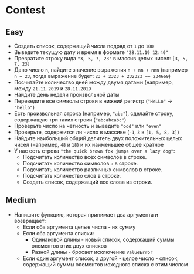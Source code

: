# Contest

## Easy

+ Создать список, содержащий числа подряд от `1` до `100`
+ Выведите текущую дату и время в формате `"28.11.19 12:40"`
+ Превратите строку вида `"3, 5, 7, 23"` в массив целых чисел: `[3, 5, 7, 23]`
+ Дано число `n`, найдите значение выражения `n + nn + nnn` (например `n = 23`, тогда выражение будет: `23 + 2323 + 232323 == 234669`)
+ Посчитайте количество дней можду двумя датами (например, между `21.11.2019` и `28.11.2019`
+ Найдите день недели произвольной даты
+ Переведите все символы строки в нижний регистр (`"HeLLo"` -> `"hello"`)
+ Есть произвольная строка (например, `"abc"`), сделайте строку, содержащую три таких строки (`"abcabcabc"`)
+ Проверьте число на чётность и выведите `"odd"` или `"even"`
+ Проверьте, содержится ли число в массиве (`-1`, `3` в `[1, 5, 8, 3]`)
+ Найдите наибольший общий делитель двух положительных целых чисел (например, `48` и `18`) и их наименьшее общее кратное
+ У нас есть строка `"the quick brown fox jumps over a lazy dog"`:
  + Подсчитать количество всех символов в строке.
  + Подсчитать количество символов `a` в строке.
  + Подсчитать количество различных символов в строке.
  + Подсчитать количество слов в строке.
  + Создать список, содержащий все слова из строки.

## Medium

+ Напишите функцию, которая принимает два аргумента и возвращает:
  + Если оба аргумента целые числа - их сумму
  + Если оба аргумента списки:
    + Одинаковой длины - новый список, содержащий суммы элементов этих двух списков
    + Разной длины - бросает исключение `ValueError`
  + Если один аргумент список, а другой - целое число - список, содержащий суммы элементов исходного списка с этим числом
